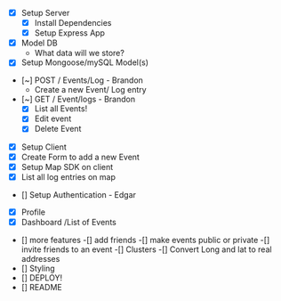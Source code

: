 - [x] Setup Server
  - [x] Install Dependencies
  - [x] Setup Express App
- [x] Model DB
  - What data will we store?
- [x] Setup Mongoose/mySQL Model(s)
- [~] POST / Events/Log - Brandon
  - Create a new Event/ Log entry
- [~] GET / Event/logs - Brandon
  -[x] List all Events!
  -[x] Edit event
  -[x] Delete Event
- [x] Setup Client
- [x] Create Form to add a new Event
- [x] Setup Map SDK on client
- [x] List all log entries on map
- [] Setup Authentication - Edgar
- [x] Profile 
- [x] Dashboard /List of Events
- [] more features
  -[] add friends
  -[] make events public or private
  -[] invite friends to an event
  -[] Clusters
  -[] Convert Long and lat to real addresses
- [] Styling
- [] DEPLOY!
- [] README

